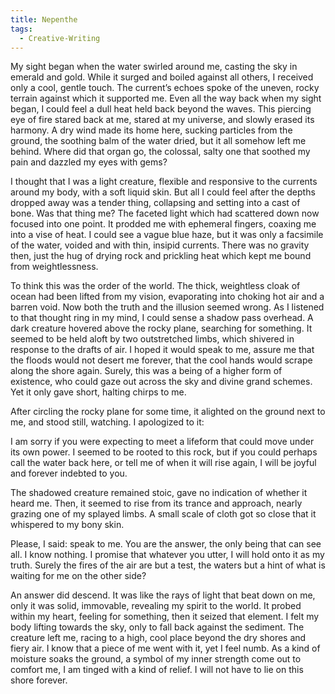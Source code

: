 ```yaml
---
title: Nepenthe
tags:
  - Creative-Writing
---
```

My sight began when the water swirled around me, casting the sky in emerald and gold. While it surged and boiled against all others, I received only a cool, gentle touch. The current’s echoes spoke of the uneven, rocky terrain against which it supported me. Even all the way back when my sight began, I could feel a dull heat held back beyond the waves. This piercing eye of fire stared back at me, stared at my universe, and slowly erased its harmony. A dry wind made its home here, sucking particles from the ground, the soothing balm of the water dried, but it all somehow left me behind. Where did that organ go, the colossal, salty one that soothed my pain and dazzled my eyes with gems?

I thought that I was a light creature, flexible and responsive to the currents around my body, with a soft liquid skin. But all I could feel after the depths dropped away was a tender thing, collapsing and setting into a cast of bone. Was that thing me? The faceted light which had scattered down now focused into one point. It prodded me with ephemeral fingers, coaxing me into a vise of heat. I could see a vague blue haze, but it was only a facsimile of the water, voided and with thin, insipid currents. There was no gravity then, just the hug of drying rock and prickling heat which kept me bound from weightlessness. 

To think this was the order of the world. The thick, weightless cloak of ocean had been lifted from my vision, evaporating into choking hot air and a barren void. Now both the truth and the illusion seemed wrong. As I listened to that thought ring in my mind, I could sense a shadow pass overhead. A dark creature hovered above the rocky plane, searching for something. It seemed to be held aloft by two outstretched limbs, which shivered in response to the drafts of air. I hoped it would speak to me, assure me that the floods would not desert me forever, that the cool hands would scrape along the shore again. Surely, this was a being of a higher form of existence, who could gaze out across the sky and divine grand schemes. Yet it only gave short, halting chirps to me. 

After circling the rocky plane for some time, it alighted on the ground next to me, and stood still, watching. I apologized to it: 

I am sorry if you were expecting to meet a lifeform that could move under its own power. I seemed to be rooted to this rock, but if you could perhaps call the water back here, or tell me of when it will rise again, I will be joyful and forever indebted to you. 

The shadowed creature remained stoic, gave no indication of whether it heard me. Then, it seemed to rise from its trance and approach, nearly grazing one of my splayed limbs. A small scale of cloth got so close that it whispered to my bony skin. 

Please, I said: speak to me. You are the answer, the only being that can see all. I know nothing. I promise that whatever you utter, I will hold onto it as my truth. Surely the fires of the air are but a test, the waters but a hint of what is waiting for me on the other side?

An answer did descend. It was like the rays of light that beat down on me, only it was solid, immovable, revealing my spirit to the world. It probed within my heart, feeling for something, then it seized that element. I felt my body lifting towards the sky, only to fall back against the sediment. The creature left me, racing to a high, cool place beyond the dry shores and fiery air. I know that a piece of me went with it, yet I feel numb. As a kind of moisture soaks the ground, a symbol of my inner strength come out to comfort me, I am tinged with a kind of relief. I will not have to lie on this shore forever.